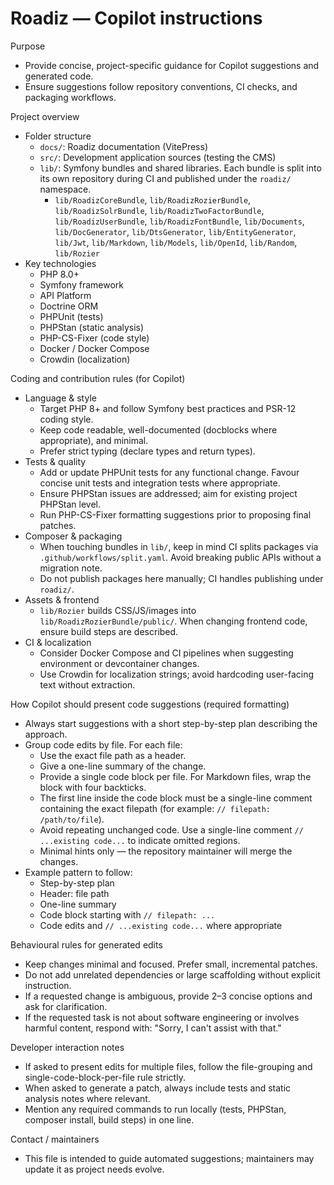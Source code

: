 # Roadiz — Copilot instructions

Purpose
- Provide concise, project-specific guidance for Copilot suggestions and generated code.
- Ensure suggestions follow repository conventions, CI checks, and packaging workflows.

Project overview
- Folder structure
  - `docs/`: Roadiz documentation (VitePress)
  - `src/`: Development application sources (testing the CMS)
  - `lib/`: Symfony bundles and shared libraries. Each bundle is split into its own repository during CI and published under the `roadiz/` namespace.
    - `lib/RoadizCoreBundle`, `lib/RoadizRozierBundle`, `lib/RoadizSolrBundle`, `lib/RoadizTwoFactorBundle`, `lib/RoadizUserBundle`, `lib/RoadizFontBundle`, `lib/Documents`, `lib/DocGenerator`, `lib/DtsGenerator`, `lib/EntityGenerator`, `lib/Jwt`, `lib/Markdown`, `lib/Models`, `lib/OpenId`, `lib/Random`, `lib/Rozier`
- Key technologies
  - PHP 8.0+
  - Symfony framework
  - API Platform
  - Doctrine ORM
  - PHPUnit (tests)
  - PHPStan (static analysis)
  - PHP-CS-Fixer (code style)
  - Docker / Docker Compose
  - Crowdin (localization)

Coding and contribution rules (for Copilot)
- Language & style
  - Target PHP 8+ and follow Symfony best practices and PSR-12 coding style.
  - Keep code readable, well-documented (docblocks where appropriate), and minimal.
  - Prefer strict typing (declare types and return types).
- Tests & quality
  - Add or update PHPUnit tests for any functional change. Favour concise unit tests and integration tests where appropriate.
  - Ensure PHPStan issues are addressed; aim for existing project PHPStan level.
  - Run PHP-CS-Fixer formatting suggestions prior to proposing final patches.
- Composer & packaging
  - When touching bundles in `lib/`, keep in mind CI splits packages via `.github/workflows/split.yaml`. Avoid breaking public APIs without a migration note.
  - Do not publish packages here manually; CI handles publishing under `roadiz/`.
- Assets & frontend
  - `lib/Rozier` builds CSS/JS/images into `lib/RoadizRozierBundle/public/`. When changing frontend code, ensure build steps are described.
- CI & localization
  - Consider Docker Compose and CI pipelines when suggesting environment or devcontainer changes.
  - Use Crowdin for localization strings; avoid hardcoding user-facing text without extraction.

How Copilot should present code suggestions (required formatting)
- Always start suggestions with a short step-by-step plan describing the approach.
- Group code edits by file. For each file:
  - Use the exact file path as a header.
  - Give a one-line summary of the change.
  - Provide a single code block per file. For Markdown files, wrap the block with four backticks.
  - The first line inside the code block must be a single-line comment containing the exact filepath (for example: `// filepath: /path/to/file`).
  - Avoid repeating unchanged code. Use a single-line comment `// ...existing code...` to indicate omitted regions.
  - Minimal hints only — the repository maintainer will merge the changes.
- Example pattern to follow:
  - Step-by-step plan
  - Header: file path
  - One-line summary
  - Code block starting with `// filepath: ...`
  - Code edits and `// ...existing code...` where appropriate

Behavioural rules for generated edits
- Keep changes minimal and focused. Prefer small, incremental patches.
- Do not add unrelated dependencies or large scaffolding without explicit instruction.
- If a requested change is ambiguous, provide 2–3 concise options and ask for clarification.
- If the requested task is not about software engineering or involves harmful content, respond with: "Sorry, I can't assist with that."

Developer interaction notes
- If asked to present edits for multiple files, follow the file-grouping and single-code-block-per-file rule strictly.
- When asked to generate a patch, always include tests and static analysis notes where relevant.
- Mention any required commands to run locally (tests, PHPStan, composer install, build steps) in one line.

Contact / maintainers
- This file is intended to guide automated suggestions; maintainers may update it as project needs evolve.
